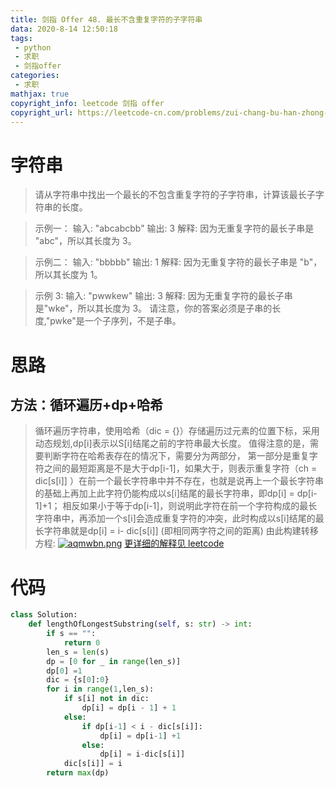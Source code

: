 ```yaml
---
title: 剑指 Offer 48. 最长不含重复字符的子字符串
data: 2020-8-14 12:50:18
tags:
 - python
 - 求职
 - 剑指offer
categories:
 - 求职
mathjax: true
copyright_info: leetcode 剑指 offer
copyright_url: https://leetcode-cn.com/problems/zui-chang-bu-han-zhong-fu-zi-fu-de-zi-zi-fu-chuan-lcof/
---
```

# 字符串
>请从字符串中找出一个最长的不包含重复字符的子字符串，计算该最长子字符串的长度。

>示例一：
>输入: "abcabcbb"
输出: 3 
解释: 因为无重复字符的最长子串是 "abc"，所以其长度为 3。

>示例二：
>输入: "bbbbb"
输出: 1
解释: 因为无重复字符的最长子串是 "b"，所以其长度为 1。

>示例 3:
输入: "pwwkew"
输出: 3
解释: 因为无重复字符的最长子串是"wke"，所以其长度为 3。
请注意，你的答案必须是子串的长度,"pwke"是一个子序列，不是子串。

# 思路
## 方法：循环遍历+dp+哈希
>循环遍历字符串，使用哈希（dic = {}）存储遍历过元素的位置下标，采用动态规划,dp[i]表示以S[i]结尾之前的字符串最大长度。
>值得注意的是，需要判断字符在哈希表存在的情况下，需要分为两部分，
>第一部分是重复字符之间的最短距离是不是大于dp[i-1]，如果大于，则表示重复字符（ch = dic[s[i]] ）在前一个最长字符串中并不存在，也就是说再上一个最长字符串的基础上再加上此字符仍能构成以s[i]结尾的最长字符串，即dp[i] = dp[i-1]+1；
>相反如果小于等于dp[i-1]，则说明此字符在前一个字符构成的最长字符串中，再添加一个s[i]会造成重复字符的冲突，此时构成以s[i]结尾的最长字符串就是dp[i] = i- dic[s[i]] (即相同两字符之间的距离)
>由此构建转移方程:
[![aqmwbn.png](https://s1.ax1x.com/2020/08/10/aqmwbn.png)](https://imgchr.com/i/aqmwbn)
[更详细的解释见 leetcode](https://leetcode-cn.com/problems/zui-chang-bu-han-zhong-fu-zi-fu-de-zi-zi-fu-chuan-lcof/solution/mian-shi-ti-48-zui-chang-bu-han-zhong-fu-zi-fu-d-9/)

# 代码

``` python
class Solution:
    def lengthOfLongestSubstring(self, s: str) -> int:
        if s == "":
            return 0
        len_s = len(s)
        dp = [0 for _ in range(len_s)]
        dp[0] =1
        dic = {s[0]:0}
        for i in range(1,len_s):
            if s[i] not in dic:
                dp[i] = dp[i - 1] + 1
            else:
                if dp[i-1] < i - dic[s[i]]:
                    dp[i] = dp[i-1] +1
                else:
                    dp[i] = i-dic[s[i]]
            dic[s[i]] = i
        return max(dp)
```
